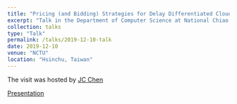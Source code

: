 ```yaml
---
title: "Pricing (and Bidding) Strategies for Delay Differentiated Cloud Services"
excerpt: "Talk in the Department of Computer Science at National Chiao Tung University"
collection: talks
type: "Talk"
permalink: /talks/2019-12-10-talk
date: 2019-12-10
venue: "NCTU"
location: "Hsinchu, Taiwan"
---
```


The visit was hosted by [JC Chen](https://people.cs.nctu.edu.tw/~jcc/)  

[Presentation](/files/Cloud_Pricing_NCTU_December2019.pdf)